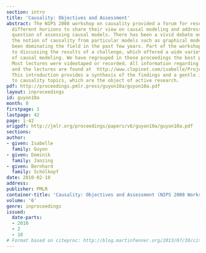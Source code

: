 ```yaml
---
section: intro
title: 'Causality: Objectives and Assessment'
abstract: The NIPS 2008 workshop on causality provided a forum for researchers from
  different horizons to share their view on causal modeling and address the difficult
  question of assessing causal models. There has been a vivid debate on properly separating
  the notion of causality from particular models such as graphical models, which have
  been dominating the field in the past few years. Part of the workshop was dedicated
  to discussing the results of a challenge, which offered a wide variety of applications
  of causal modeling. We have regrouped in these proceedings the best papers presented.
  Most lectures were videotaped or recorded. All information regarding the challenge
  and the lectures are found at  http://www.clopinet.com/isabelle/Projects/NIPS2008/.
  This introduction provides a synthesis of the findings and a gentle introduction
  to causality topics, which are the object of active research.
pdf: http://proceedings.pmlr.press/guyon10a/guyon10a.pdf
layout: inproceedings
id: guyon10a
month: 0
firstpage: 1
lastpage: 42
page: 1-42
origpdf: http://jmlr.org/proceedings/papers/v6/guyon10a/guyon10a.pdf
sections: 
author:
- given: Isabelle
  family: Guyon
- given: Dominik
  family: Janzing
- given: Bernhard
  family: Schölkopf
date: 2010-02-18
address: 
publisher: PMLR
container-title: 'Causality: Objectives and Assessment (NIPS 2008 Workshop)'
volume: '6'
genre: inproceedings
issued:
  date-parts:
  - 2010
  - 2
  - 18
# Format based on citeproc: http://blog.martinfenner.org/2013/07/30/citeproc-yaml-for-bibliographies/
---
```

